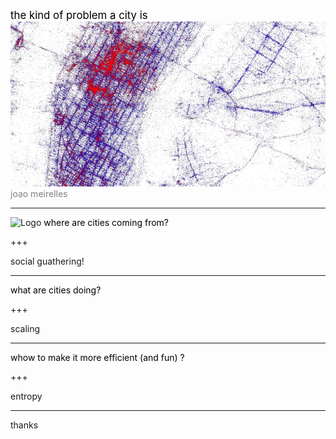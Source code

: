 
<span style="color:black; font-size: 1.2em;">the kind of problem a city is</span>
<br>
![eric_fischer](pics/erichfischer.jpg)
<br>
<span style="color:gray; font-size: 1em;">joao meirelles</span>

---
![Logo](assets/logo.jpg)
<span style="color:black; font-size: 1em;">where are cities coming from?</span>
<br>

+++

social guathering!

---

<span style="color:black; font-size: 1em;">what are cities doing?</span>
<br>

+++

scaling

---

<span style="color:black; font-size: 1em;">whow to make it more efficient (and fun) ?</span>
<br>

+++

entropy

---
thanks
